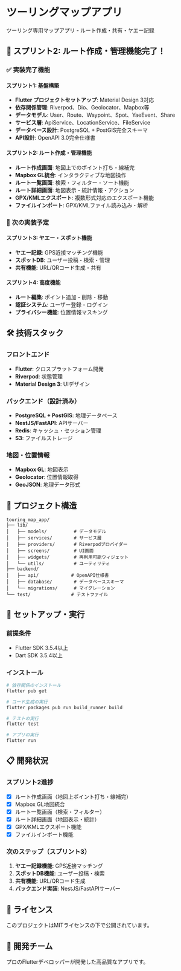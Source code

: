 # ツーリングマップアプリ

ツーリング専用マップアプリ - ルート作成・共有・ヤエー記録

## 🚀 スプリント2: ルート作成・管理機能完了！

### ✅ 実装完了機能

#### スプリント1: 基盤構築
- **Flutter プロジェクトセットアップ**: Material Design 3対応
- **依存関係管理**: Riverpod、Dio、Geolocator、Mapbox等
- **データモデル**: User、Route、Waypoint、Spot、YaeEvent、Share
- **サービス層**: ApiService、LocationService、FileService
- **データベース設計**: PostgreSQL + PostGIS完全スキーマ
- **API設計**: OpenAPI 3.0完全仕様書

#### スプリント2: ルート作成・管理機能
- **ルート作成画面**: 地図上でのポイント打ち・線補完
- **Mapbox GL統合**: インタラクティブな地図操作
- **ルート一覧画面**: 検索・フィルター・ソート機能
- **ルート詳細画面**: 地図表示・統計情報・アクション
- **GPX/KMLエクスポート**: 複数形式対応のエクスポート機能
- **ファイルインポート**: GPX/KMLファイル読み込み・解析

### 🔄 次の実装予定

#### スプリント3: ヤエー・スポット機能
- **ヤエー記録**: GPS近接マッチング機能
- **スポットDB**: ユーザー投稿・検索・管理
- **共有機能**: URL/QRコード生成・共有

#### スプリント4: 高度機能
- **ルート編集**: ポイント追加・削除・移動
- **認証システム**: ユーザー登録・ログイン
- **プライバシー機能**: 位置情報マスキング

## 🛠 技術スタック

### フロントエンド
- **Flutter**: クロスプラットフォーム開発
- **Riverpod**: 状態管理
- **Material Design 3**: UIデザイン

### バックエンド（設計済み）
- **PostgreSQL + PostGIS**: 地理データベース
- **NestJS/FastAPI**: APIサーバー
- **Redis**: キャッシュ・セッション管理
- **S3**: ファイルストレージ

### 地図・位置情報
- **Mapbox GL**: 地図表示
- **Geolocator**: 位置情報取得
- **GeoJSON**: 地理データ形式

## 📁 プロジェクト構造

```
touring_map_app/
├── lib/
│   ├── models/          # データモデル
│   ├── services/        # サービス層
│   ├── providers/       # Riverpodプロバイダー
│   ├── screens/         # UI画面
│   ├── widgets/         # 再利用可能ウィジェット
│   └── utils/           # ユーティリティ
├── backend/
│   ├── api/            # OpenAPI仕様書
│   ├── database/        # データベーススキーマ
│   └── migrations/      # マイグレーション
└── test/               # テストファイル
```

## 🚀 セットアップ・実行

### 前提条件
- Flutter SDK 3.5.4以上
- Dart SDK 3.5.4以上

### インストール
```bash
# 依存関係のインストール
flutter pub get

# コード生成の実行
flutter packages pub run build_runner build

# テストの実行
flutter test

# アプリの実行
flutter run
```

## 📋 開発状況

### スプリント2進捗
- [x] ルート作成画面（地図上ポイント打ち・線補完）
- [x] Mapbox GL地図統合
- [x] ルート一覧画面（検索・フィルター）
- [x] ルート詳細画面（地図表示・統計）
- [x] GPX/KMLエクスポート機能
- [x] ファイルインポート機能

### 次のステップ（スプリント3）
1. **ヤエー記録機能**: GPS近接マッチング
2. **スポットDB機能**: ユーザー投稿・検索
3. **共有機能**: URL/QRコード生成
4. **バックエンド実装**: NestJS/FastAPIサーバー

## 📄 ライセンス

このプロジェクトはMITライセンスの下で公開されています。

## 👥 開発チーム

プロのFlutterデベロッパーが開発した高品質なアプリです。